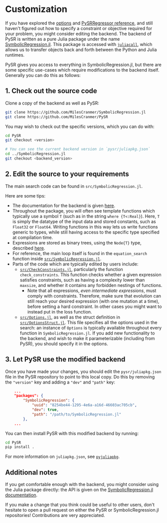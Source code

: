 # Customization

If you have explored the [options](options.md) and [PySRRegressor reference](api.md), and still haven't figured out how to specify a constraint or objective required for your problem, you might consider editing the backend.
The backend of PySR is written as a pure Julia package under the name [SymbolicRegression.jl](https://github.com/MilesCranmer/SymbolicRegression.jl).
This package is accessed with [`juliacall`](https://github.com/JuliaPy/PythonCall.jl), which allows us to transfer objects back and forth between the Python and Julia runtimes.

PySR gives you access to everything in SymbolicRegression.jl, but there are some specific use-cases which require modifications to the backend itself.
Generally you can do this as follows:

## 1. Check out the source code

Clone a copy of the backend as well as PySR:

```bash
git clone https://github.com/MilesCranmer/SymbolicRegression.jl
git clone https://github.com/MilesCranmer/PySR
```

You may wish to check out the specific versions, which you can do with:

```bash
cd PySR
git checkout <version>

# You can see the current backend version in `pysr/juliapkg.json`
cd ../SymbolicRegression.jl
git checkout <backend_version>
```

## 2. Edit the source to your requirements

The main search code can be found in `src/SymbolicRegression.jl`.

Here are some tips:

-  The documentation for the backend is given [here](https://ai.damtp.cam.ac.uk/symbolicregression/dev/).
- Throughout the package, you will often see template functions which typically use a symbol `T` (such as in the string `where {T<:Real}`). Here, `T` is simply the datatype of the input data and stored constants, such as `Float32` or `Float64`. Writing functions in this way lets us write functions generic to types, while still having access to the specific type specified at compilation time.
- Expressions are stored as binary trees, using the `Node{T}` type, described [here](https://ai.damtp.cam.ac.uk/symbolicregression/dev/types/#SymbolicRegression.CoreModule.EquationModule.Node).
- For reference, the main loop itself is found in the `equation_search` function inside [`src/SymbolicRegression.jl`](https://github.com/MilesCranmer/SymbolicRegression.jl/blob/master/src/SymbolicRegression.jl).
- Parts of the code which are typically edited by users include:
    - [`src/CheckConstraints.jl`](https://github.com/MilesCranmer/SymbolicRegression.jl/blob/master/src/CheckConstraints.jl), particularly the function `check_constraints`. This function checks whether a given expression satisfies constraints, such as having a complexity lower than `maxsize`, and whether it contains any forbidden nestings of functions.
        - Note that all expressions, *even intermediate expressions*, must comply with constraints. Therefore, make sure that evolution can still reach your desired expression (with one mutation at a time), before setting a hard constraint. In other cases you might want to instead put in the loss function.
    - [`src/Options.jl`](https://github.com/MilesCranmer/SymbolicRegression.jl/blob/master/src/Options.jl), as well as the struct definition in [`src/OptionsStruct.jl`](https://github.com/MilesCranmer/SymbolicRegression.jl/blob/master/src/OptionsStruct.jl). This file specifies all the options used in the search: an instance of `Options` is typically available throughout every function in `SymbolicRegression.jl`. If you add new functionality to the backend, and wish to make it parameterizable (including from PySR), you should specify it in the options.

## 3. Let PySR use the modified backend

Once you have made your changes, you should edit the `pysr/juliapkg.json` file
in the PySR repository to point to this local copy.
Do this by removing the `"version"` key and adding a `"dev"` and `"path"` key:

```json
    ...
    "packages": {
        "SymbolicRegression": {
            "uuid": "8254be44-1295-4e6a-a16d-46603ac705cb",
            "dev": true,
            "path": "/path/to/SymbolicRegression.jl"
        },
    ...
```

You can then install PySR with this modified backend by running:

```bash
cd PySR
pip install .
```

For more information on `juliapkg.json`, see [`pyjuliapkg`](https://github.com/JuliaPy/pyjuliapkg).

## Additional notes

If you get comfortable enough with the backend, you might consider using the Julia package directly: the API is given on the [SymbolicRegression.jl documentation](https://ai.damtp.cam.ac.uk/symbolicregression/dev/).

If you make a change that you think could be useful to other users, don't hesitate to open a pull request on either the PySR or SymbolicRegression.jl repositories! Contributions are very appreciated.
